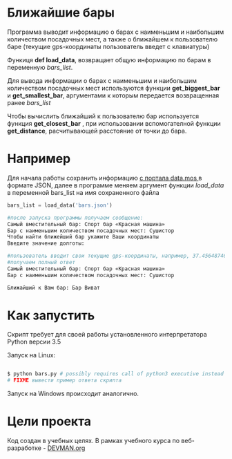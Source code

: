 # Ближайшие бары

Программа выводит информацию о барах с наименьшим и наибольшим количеством посадочных мест, а также о ближайшем к пользователю баре (текущие gps-координаты пользователь введет с клавиатуры)  

 Функиця **def load_data**, возвращает общую информацию по барам в переменную  *bars_list*.
 
 Для вывода информации о барах с наименьшим и наибольшим количеством посадочных мест используются функции **get_biggest_bar** и **get_smallest_bar**, аргументами к которым передается возвращенная ранее *bars_list*
 
 Чтобы вычислить ближайший к пользователю бар используется функция **get_closest_bar** , при использовании вспомогателной функции **get_distance**, расчитывающей расстояние от точки до бара.
 
 # Например
 
Для начала работы сохранить информацию [с портала data.mos ](https://www.data.mos.ru) в формате JSON, далее в программе меняем аргумент функции *load_data* в переменной bars_list на имя сохраненного файла

```python
bars_list = load_data('bars.json')

#после запуска программы получаем сообщение:
Самый вместительный бар: Спорт бар «Красная машина»
Бар с наименьшим количеством посадочных мест: Сушистор
Чтобы найти ближейший бар укажите Ваши координаты
Введите значение долготы:

#пользователь вводит свои текущие gps-координаты, например, 37.4564874621 и 55.45687651354
#получаем полный ответ 
Самый вместительный бар: Спорт бар «Красная машина»
Бар с наименьшим количеством посадочных мест: Сушистор

Ближайший к Вам бар: Бар Виват
```


# Как запустить

Скрипт требует для своей работы установленного интерпретатора Python версии 3.5

Запуск на Linux:

```bash

$ python bars.py # possibly requires call of python3 executive instead of just python
# FIXME вывести пример ответа скрипта

```

Запуск на Windows происходит аналогично.

# Цели проекта

Код создан в учебных целях. В рамках учебного курса по веб-разработке - [DEVMAN.org](https://devman.org)

